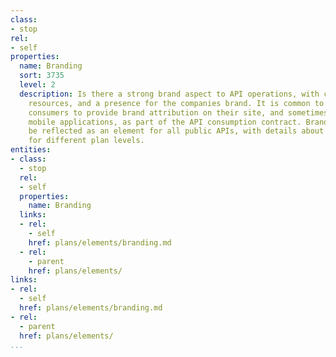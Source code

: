 ```yaml
---
class:
- stop
rel:
- self
properties:
  name: Branding
  sort: 3735
  level: 2
  description: Is there a strong brand aspect to API operations, with clear guidelines,
    resources, and a presence for the companies brand. It is common to require API
    consumers to provide brand attribution on their site, and sometimes on web or
    mobile applications, as part of the API consumption contract. Branding should
    be reflected as an element for all public APIs, with details about different requirements
    for different plan levels.
entities:
- class:
  - stop
  rel:
  - self
  properties:
    name: Branding
  links:
  - rel:
    - self
    href: plans/elements/branding.md
  - rel:
    - parent
    href: plans/elements/
links:
- rel:
  - self
  href: plans/elements/branding.md
- rel:
  - parent
  href: plans/elements/
...
```

